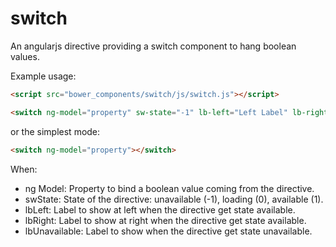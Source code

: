 switch
======

An angularjs directive providing a switch component to hang boolean values.

Example usage:

```HTML
<script src="bower_components/switch/js/switch.js"></script>

<switch ng-model="property" sw-state="-1" lb-left="Left Label" lb-right="Right Label" lb-unavailable="Unavailable Label"></switch>
```

or the simplest mode:

```HTML
<switch ng-model="property"></switch>

```

When:

- ng Model: Property to bind a boolean value coming from the directive.
- swState: State of the directive: unavailable (-1), loading (0), available (1).
- lbLeft: Label to show at left when the directive get state available.
- lbRight: Label to show at right when the directive get state available.
- lbUnavailable: Label to show when the directive get state unavailable.